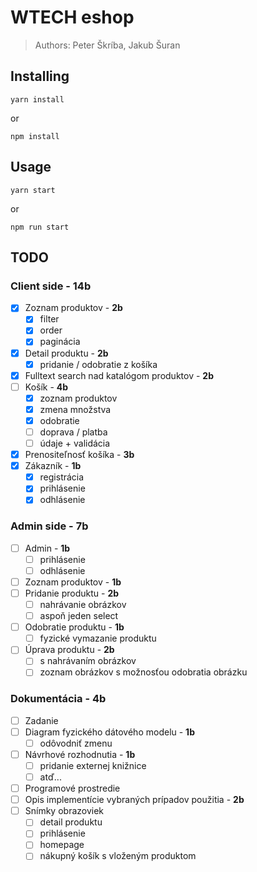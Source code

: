 # WTECH eshop

> Authors: Peter Škríba, Jakub Šuran

## Installing

```console
yarn install
```

or

```console
npm install
```

## Usage

```console
yarn start
```

or

```console
npm run start
```

## TODO

### Client side - 14b

- [x] Zoznam produktov - **2b**
  - [x] filter
  - [x] order
  - [x] paginácia
- [x] Detail produktu - **2b**
  - [x] pridanie / odobratie z košíka
- [x] Fulltext search nad katalógom produktov - **2b**
- [ ] Košík - **4b**
  - [x] zoznam produktov
  - [x] zmena množstva
  - [x] odobratie
  - [ ] doprava / platba
  - [ ] údaje + validácia
- [x] Prenositeľnosť košíka - **3b**
- [x] Zákazník - **1b**
  - [x] registrácia
  - [x] prihlásenie
  - [x] odhlásenie

### Admin side - 7b

- [ ] Admin - **1b**
  - [ ] prihlásenie
  - [ ] odhlásenie
- [ ] Zoznam produktov - **1b**
- [ ] Pridanie produktu - **2b**
  - [ ] nahrávanie obrázkov
  - [ ] aspoň jeden select
- [ ] Odobratie produktu - **1b**
  - [ ] fyzické vymazanie produktu
- [ ] Úprava produktu - **2b**
  - [ ] s nahrávaním obrázkov
  - [ ] zoznam obrázkov s možnosťou odobratia obrázku

### Dokumentácia - 4b

- [ ] Zadanie
- [ ] Diagram fyzického dátového modelu - **1b**
  - [ ] odôvodniť zmenu
- [ ] Návrhové rozhodnutia - **1b**
  - [ ] pridanie externej knižnice
  - [ ] atď...
- [ ] Programové prostredie
- [ ] Opis implementície vybraných prípadov použitia - **2b**
- [ ] Snímky obrazoviek
  - [ ] detail produktu
  - [ ] prihlásenie
  - [ ] homepage
  - [ ] nákupný košík s vloženým produktom
